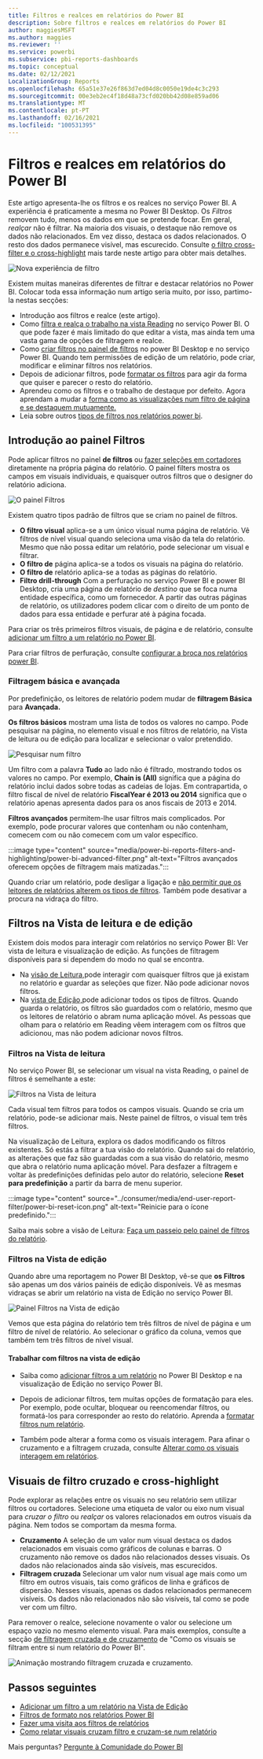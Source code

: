 ```yaml
---
title: Filtros e realces em relatórios do Power BI
description: Sobre filtros e realces em relatórios do Power BI
author: maggiesMSFT
ms.author: maggies
ms.reviewer: ''
ms.service: powerbi
ms.subservice: pbi-reports-dashboards
ms.topic: conceptual
ms.date: 02/12/2021
LocalizationGroup: Reports
ms.openlocfilehash: 65a51e37e26f863d7ed04d8c0050e19de4c3c293
ms.sourcegitcommit: 00e3eb2ec4f18d48a73cfd020bb42d08e859ad06
ms.translationtype: MT
ms.contentlocale: pt-PT
ms.lasthandoff: 02/16/2021
ms.locfileid: "100531395"
---
```

# <a name="filters-and-highlighting-in-power-bi-reports"></a>Filtros e realces em relatórios do Power BI

 Este artigo apresenta-lhe os filtros e os realces no serviço Power BI. A experiência é praticamente a mesma no Power BI Desktop. Os *Filtros* removem tudo, menos os dados em que se pretende focar. Em geral, *realçar* não é filtrar. Na maioria dos visuais, o destaque não remove os dados não relacionados. Em vez disso, destaca os dados relacionados. O resto dos dados permanece visível, mas escurecido. Consulte [o filtro cross-filter e o cross-highlight](#cross-filter-and-cross-highlight-visuals) mais tarde neste artigo para obter mais detalhes.

![Nova experiência de filtro](media/power-bi-reports-filters-and-highlighting/power-bi-filter-reading.png)


Existem muitas maneiras diferentes de filtrar e destacar relatórios no Power BI. Colocar toda essa informação num artigo seria muito, por isso, partimo-la nestas secções:

* Introdução aos filtros e realce (este artigo).
* Como [filtra e realça o trabalho na vista Reading](../consumer/end-user-interactions.md) no serviço Power BI. O que pode fazer é mais limitado do que editar a vista, mas ainda tem uma vasta gama de opções de filtragem e realce.  
* Como [criar filtros no painel de filtros](power-bi-report-add-filter.md) no power BI Desktop e no serviço Power BI. Quando tem permissões de edição de um relatório, pode criar, modificar e eliminar filtros nos relatórios.
* Depois de adicionar filtros, pode [formatar os filtros](power-bi-report-filter.md) para agir da forma que quiser e parecer o resto do relatório.
* Aprendeu como os filtros e o trabalho de destaque por defeito. Agora aprendam a mudar a [forma como as visualizações num filtro de página e se destaquem mutuamente.](service-reports-visual-interactions.md)
* Leia sobre outros [tipos de filtros nos relatórios power bi](power-bi-report-filter-types.md).

## <a name="intro-to-the-filters-pane"></a>Introdução ao painel Filtros

Pode aplicar filtros no painel **de filtros** ou [fazer seleções em cortadores](../visuals/power-bi-visualization-slicers.md) diretamente na própria página do relatório. O painel filters mostra os campos em visuais individuais, e quaisquer outros filtros que o designer do relatório adiciona. 

![O painel Filtros](media/power-bi-reports-filters-and-highlighting/power-bi-add-filter-reading-view.png)

Existem quatro tipos padrão de filtros que se criam no painel de filtros.

- **O filtro visual** aplica-se a um único visual numa página de relatório. Vê filtros de nível visual quando seleciona uma visão da tela do relatório. Mesmo que não possa editar um relatório, pode selecionar um visual e filtrar.
- **O filtro de** página aplica-se a todos os visuais na página do relatório.
- **O filtro de** relatório aplica-se a todas as páginas do relatório.
- **Filtro drill-through** Com a perfuração no serviço Power BI e power BI Desktop, cria uma página de relatório de *destino* que se foca numa entidade específica, como um fornecedor. A partir das outras páginas de relatório, os utilizadores podem clicar com o direito de um ponto de dados para essa entidade e perfurar até à página focada.

Para criar os três primeiros filtros visuais, de página e de relatório, consulte [adicionar um filtro a um relatório no Power BI](power-bi-report-add-filter.md). 

Para criar filtros de perfuração, consulte [configurar a broca nos relatórios power BI](desktop-drillthrough.md).

### <a name="basic-and-advanced-filtering"></a>Filtragem básica e avançada

Por predefinição, os leitores de relatório podem mudar de **filtragem Básica** para **Avançada.** 

**Os filtros básicos** mostram uma lista de todos os valores no campo. Pode pesquisar na página, no elemento visual e nos filtros de relatório, na Vista de leitura ou de edição para localizar e selecionar o valor pretendido. 

![Pesquisar num filtro](media/power-bi-reports-filters-and-highlighting/power-bi-search-filter.png)

Um filtro com a palavra **Tudo** ao lado não é filtrado, mostrando todos os valores no campo.  Por exemplo, **Chain is (All)** significa que a página do relatório inclui dados sobre todas as cadeias de lojas. Em contrapartida, o filtro fiscal de nível de relatório **FiscalYear é 2013 ou 2014** significa que o relatório apenas apresenta dados para os anos fiscais de 2013 e 2014.

**Filtros avançados** permitem-lhe usar filtros mais complicados. Por exemplo, pode procurar valores que contenham ou não contenham, comecem com ou não comecem com um valor específico. 

:::image type="content" source="media/power-bi-reports-filters-and-highlighting/power-bi-advanced-filter.png" alt-text="Filtros avançados oferecem opções de filtragem mais matizadas.":::

Quando criar um relatório, pode desligar a ligação e [não permitir que os leitores de relatórios alterem os tipos de filtros](power-bi-report-filter.md#restrict-changes-to-filter-type). Também pode desativar a procura na vidraça do filtro.

## <a name="filters-in-reading-or-editing-view"></a>Filtros na Vista de leitura e de edição

Existem dois modos para interagir com relatórios no serviço Power BI: Ver vista de leitura e visualização de edição. As funções de filtragem disponíveis para si dependem do modo no qual se encontra.

* Na [visão de Leitura,](#filters-in-reading-view)pode interagir com quaisquer filtros que já existam no relatório e guardar as seleções que fizer. Não pode adicionar novos filtros.
* Na [vista de Edição,](#filters-in-editing-view)pode adicionar todos os tipos de filtros. Quando guarda o relatório, os filtros são guardados com o relatório, mesmo que os leitores de relatório o abram numa aplicação móvel. As pessoas que olham para o relatório em Reading vêem interagem com os filtros que adicionou, mas não podem adicionar novos filtros.

### <a name="filters-in-reading-view"></a>Filtros na Vista de leitura

No serviço Power BI, se selecionar um visual na vista Reading, o painel de filtros é semelhante a este:

![Filtros na Vista de leitura](media/power-bi-reports-filters-and-highlighting/power-bi-filter-reading-view.png)

Cada visual tem filtros para todos os campos visuais. Quando se cria um relatório, pode-se adicionar mais. Neste painel de filtros, o visual tem três filtros.

Na visualização de Leitura, explora os dados modificando os filtros existentes. Só estás a filtrar a tua visão do relatório. Quando sai do relatório, as alterações que faz são guardadas com a sua visão do relatório, mesmo que abra o relatório numa aplicação móvel. Para desfazer a filtragem e voltar às predefinições definidas pelo autor do relatório, selecione **Reset para predefinição** a partir da barra de menu superior.

:::image type="content" source="../consumer/media/end-user-report-filter/power-bi-reset-icon.png" alt-text="Reinicie para o ícone predefinido.":::

Saiba mais sobre a visão de Leitura: [Faça um passeio pelo painel de filtros do relatório](../consumer/end-user-report-filter.md).

### <a name="filters-in-editing-view"></a>Filtros na Vista de edição
Quando abre uma reportagem no Power BI Desktop, vê-se que **os Filtros** são apenas um dos vários painéis de edição disponíveis. Vê as mesmas vidraças se abrir um relatório na vista de Edição no serviço Power BI.

![Painel Filtros na Vista de edição](media/power-bi-reports-filters-and-highlighting/power-bi-add-filter-editing-view.png)

Vemos que esta página do relatório tem três filtros de nível de página e um filtro de nível de relatório. Ao selecionar o gráfico da coluna, vemos que também tem três filtros de nível visual.

#### <a name="work-with-filters-in-editing-view"></a>Trabalhar com filtros na vista de edição

- Saiba como [adicionar filtros a um relatório](power-bi-report-add-filter.md) no Power BI Desktop e na visualização de Edição no serviço Power BI.

- Depois de adicionar filtros, tem muitas opções de formatação para eles. Por exemplo, pode ocultar, bloquear ou reencomendar filtros, ou formatá-los para corresponder ao resto do relatório. Aprenda a [formatar filtros num relatório](power-bi-report-filter.md). 

- Também pode alterar a forma como os visuais interagem. Para afinar o cruzamento e a filtragem cruzada, consulte [Alterar como os visuais interagem em relatórios](service-reports-visual-interactions.md).

## <a name="cross-filter-and-cross-highlight-visuals"></a>Visuais de filtro cruzado e cross-highlight

Pode explorar as relações entre os visuais no seu relatório sem utilizar filtros ou cortadores. Selecione uma etiqueta de valor ou eixo num visual para *cruzar o filtro* ou *realçar* os valores relacionados em outros visuais da página. Nem todos se comportam da mesma forma. 

- **Cruzamento** A seleção de um valor num visual destaca os dados relacionados em visuais como gráficos de colunas e barras. O cruzamento não remove os dados não relacionados desses visuais. Os dados não relacionados ainda são visíveis, mas escurecidos. 
- **Filtragem cruzada** Selecionar um valor num visual age mais como um filtro em outros visuais, tais como gráficos de linha e gráficos de dispersão. Nesses visuais, apenas os dados relacionados permanecem visíveis. Os dados não relacionados não são visíveis, tal como se pode ver com um filtro. 

Para remover o realce, selecione novamente o valor ou selecione um espaço vazio no mesmo elemento visual. Para mais exemplos, consulte a secção [de filtragem cruzada e de cruzamento](../consumer/end-user-interactions.md#cross-filtering-and-cross-highlighting) de "Como os visuais se filtram entre si num relatório do Power BI".

![Animação mostrando filtragem cruzada e cruzamento.](media/power-bi-reports-filters-and-highlighting/power-bi-adhoc-filter.gif)

## <a name="next-steps"></a>Passos seguintes

- [Adicionar um filtro a um relatório na Vista de Edição](power-bi-report-add-filter.md)
- [Filtros de formato nos relatórios Power BI](power-bi-report-filter.md)
- [Fazer uma visita aos filtros de relatórios](../consumer/end-user-report-filter.md)
- [Como relatar visuais cruzam filtro e cruzam-se num relatório](../consumer/end-user-interactions.md)

Mais perguntas? [Pergunte à Comunidade do Power BI](https://community.powerbi.com/)
